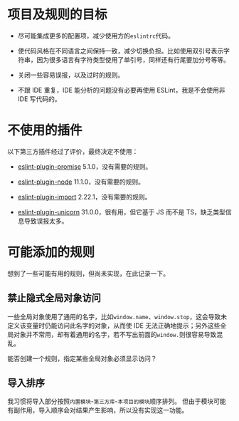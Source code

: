 # 项目及规则的目标

- 尽可能集成更多的配置项，减少使用方的`eslintrc`代码。

- 使代码风格在不同语言之间保持一致，减少切换负担。比如使用双引号表示字符串，因为很多语言有字符类型使用了单引号，同样还有行尾要加分号等等。

- 关闭一些容易误报，以及过时的规则。

- 不跟 IDE 重复，IDE 能分析的问题没有必要再使用 ESLint，我是不会使用非 IDE 写代码的。

# 不使用的插件

以下第三方插件经过了评价，最终决定不使用：

- [eslint-plugin-promise](https://github.com/xjamundx/eslint-plugin-promise) 5.1.0，没有需要的规则。

- [eslint-plugin-node](https://github.com/mysticatea/eslint-plugin-node) 11.1.0，没有需要的规则。

- [eslint-plugin-import](https://github.com/benmosher/eslint-plugin-import) 2.22.1，没有需要的规则。

- [eslint-plugin-unicorn](https://github.com/sindresorhus/eslint-plugin-unicorn) 31.0.0，很有用，但它基于 JS 而不是 TS，缺乏类型信息导致误报太多。

# 可能添加的规则

想到了一些可能有用的规则，但尚未实现，在此记录一下。

## 禁止隐式全局对象访问

一些全局对象使用了通用的名字，比如`window.name`、`window.stop`，这会导致未定义该变量时仍能访问此名字的对象，从而使 IDE 无法正确地提示；另外这些全局对象并不常用，却有着通用的名字，若不写出前面的`window.`则很容易导致混乱。

能否创建一个规则，指定某些全局对象必须显示访问？

## 导入排序

我习惯将导入部分按照`内置模块`-`第三方库`-`本项目的模块`顺序排列。 但由于模块可能有副作用，导入顺序会对结果产生影响，所以没有实现这一功能。

